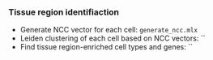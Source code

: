 ### Tissue region identifiaction

- Generate NCC vector for each cell: `generate_ncc.mlx`
- Leiden clustering of each cell based on NCC vectors: ``
- Find tissue region-enriched cell types and genes: ``
